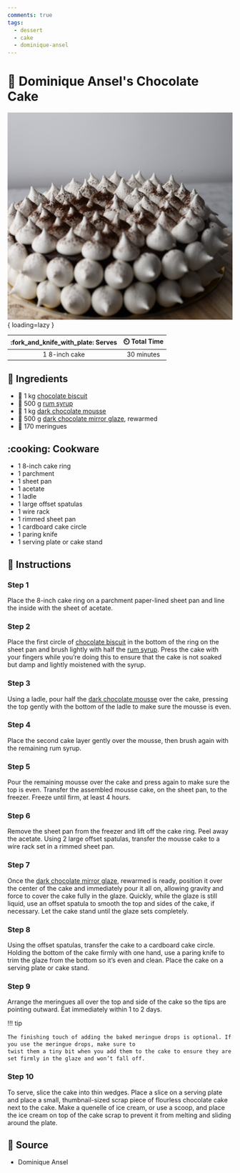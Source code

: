 ```yaml
---
comments: true
tags:
  - dessert
  - cake
  - dominique-ansel
---
```

# :cake: Dominique Ansel's Chocolate Cake

![Dominique Ansel's Chocolate Cake](../../assets/images/dominique-ansel's-chocolate-cake.png){ loading=lazy }

| :fork_and_knife_with_plate: Serves | :timer_clock: Total Time |
|:----------------------------------:|:-----------------------: |
| 1 8-inch cake | 30 minutes |

## :salt: Ingredients

- :cake: 1 kg [chocolate biscuit][1]
- :maple_leaf: 500 g [rum syrup][2]
- :chocolate_bar: 1 kg [dark chocolate mousse][3]
- :custard: 500 g [dark chocolate mirror glaze][4], rewarmed
- :egg: 170 meringues

## :cooking: Cookware

- 1 8-inch cake ring
- 1 parchment
- 1 sheet pan
- 1 acetate
- 1 ladle
- 1 large offset spatulas
- 1 wire rack
- 1 rimmed sheet pan
- 1 cardboard cake circle
- 1 paring knife
- 1 serving plate or cake stand

## :pencil: Instructions

### Step 1

Place the 8-inch cake ring on a parchment paper-lined sheet pan and line the inside with the sheet of acetate.

### Step 2

Place the first circle of [chocolate biscuit][1] in the bottom of the ring on the sheet pan and brush lightly with half the
[rum syrup][2]. Press the cake with your fingers while you’re doing this to ensure that the cake is not soaked but damp and
lightly moistened with the syrup.

### Step 3

Using a ladle, pour half the [dark chocolate mousse][3] over the cake, pressing the top gently with the bottom of the
ladle to make sure the mousse is even.

### Step 4

Place the second cake layer gently over the mousse, then brush again with the remaining rum syrup.

### Step 5

Pour the remaining mousse over the cake and press again to make sure the top is even. Transfer the assembled mousse
cake, on the sheet pan, to the freezer. Freeze until firm, at least 4 hours.

### Step 6

Remove the sheet pan from the freezer and lift off the cake ring. Peel away the acetate. Using 2 large offset spatulas,
transfer the mousse cake to a wire rack set in a rimmed sheet pan.

### Step 7

Once the [dark chocolate mirror glaze][4], rewarmed is ready, position it over the center of the cake and immediately
pour it all on, allowing gravity and force to cover the cake fully in the glaze. Quickly, while the glaze is still
liquid, use an offset spatula to smooth the top and sides of the cake, if necessary. Let the cake stand until the glaze
sets completely.

### Step 8

Using the offset spatulas, transfer the cake to a cardboard cake circle. Holding the bottom of the cake firmly with one
hand, use a paring knife to trim the glaze from the bottom so it’s even and clean. Place the cake on a serving plate
or cake stand.

### Step 9

Arrange the meringues all over the top and side of the cake so the tips are pointing outward. Eat immediately within 1
to 2 days.

!!! tip

    The finishing touch of adding the baked meringue drops is optional. If you use the meringue drops, make sure to
    twist them a tiny bit when you add them to the cake to ensure they are set firmly in the glaze and won’t fall off.

### Step 10

To serve, slice the cake into thin wedges. Place a slice on a serving plate and place a small, thumbnail-sized scrap
piece of flourless chocolate cake next to the cake. Make a quenelle of ice cream, or use a scoop, and place the ice
cream on top of the cake scrap to prevent it from melting and sliding around the plate.

## :link: Source

- Dominique Ansel

[1]: <../../ingredients/pastry-dough/chocolate-biscuit.md>
[2]: <../../ingredients/simple-syrup.md>
[3]: <../../ingredients/fillings/mousse.md>
[4]: <../../ingredients/post-baking-glazes/dark-chocolate-mirror-glaze.md>
